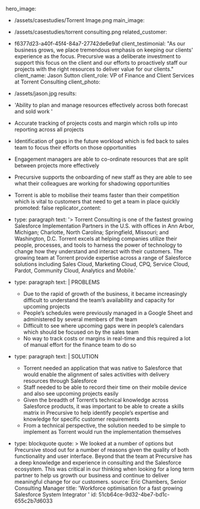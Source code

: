 hero_image:
  - /assets/casestudies/Torrent Image.png
main_image:
  - /assets/casestudies/torrent consulting.png
related_customer:
  - f6377d23-a40f-45f4-84a7-27742de6e9af
client_testimonial: "As our business grows, we place tremendous emphasis on keeping our clients' experience as the focus. Precursive was a deliberate investment to support this focus on the client and our efforts to proactively staff our projects with the right resources to deliver value for our clients."
client_name: Jason Sutton
client_role: VP of Finance and Client Services at Torrent Consulting
client_photo:
  - /assets/jason.jpg
results:
  - 'Ability to plan and manage resources effectively across both forecast and sold work '
  - Accurate tracking of projects costs and margin which rolls up into reporting across all projects
  - >
    Identification of gaps in the future workload which is fed back to sales team to focus their efforts
    on those opportunities
  - >
    Engagement managers are able to co-ordinate resources that are split between projects more
    effectively
  - >
    Precursive supports the onboarding of new staff as they are able to see what their colleagues are
    working for shadowing opportunities
  - >
    Torrent is able to mobilise their teams faster than their competition which is vital to customers
    that need to get a team in place quickly
promoted: false
replicator_content:
  - 
    type: paragraph
    text: '> Torrent Consulting is one of the fastest growing Salesforce Implementation Partners in the U.S. with offices in Ann Arbor, Michigan; Charlotte, North Carolina; Springfield, Missouri; and Washington, D.C. Torrent excels at helping companies utilize their people, processes, and tools to harness the power of technology to change how they understand and interact with their customers. The growing team at Torrent provide expertise across a range of Salesforce solutions including Sales Cloud, Marketing Cloud, CPQ, Service Cloud, Pardot, Community Cloud, Analytics and Mobile.'
  - 
    type: paragraph
    text: |
      PROBLEMS
      
      + Due to the rapid of growth of the business, it became increasingly difficult to understand the team’s availability and capacity for upcoming projects
      + People’s schedules were previously managed in a Google Sheet and administered by several members of the team
      + Difficult to see where upcoming gaps were in people’s calendars which should be focused on by the sales team
      + No way to track costs or margins in real-time and this required a lot of manual effort for the finance team to do so
  - 
    type: paragraph
    text: |
      SOLUTION
      
      + Torrent needed an application that was native to Salesforce that would enable the alignment of sales activities with delivery resources through Salesforce
      + Staff needed to be able to record their time on their mobile device and also see upcoming projects easily
      + Given the breadth of Torrent’s technical knowledge across Salesforce products, it was important to be able to create a skills matrix in Precursive to help identify people’s expertise and knowledge for specific customer requirements
      + From a technical perspective, the solution needed to be simple to implement as Torrent would run the implementation themselves
  - 
    type: blockquote
    quote: >
      We looked at a number of options but Precursive stood out for a number of reasons given the quality
      of both functionality and user interface. Beyond that the team at Precursive has a deep knowledge
      and experience in consulting and the Salesforce ecosystem. This was critical in our thinking when
      looking for a long term partner to help us growth our business and continue to deliver meaningful
      change for our customers.
    source: Eric Chambers, Senior Consulting Manager
title: 'Workforce optimisation for a fast growing Salesforce System Integrator '
id: 51cb64ce-9d32-4be7-bd1c-655c2b7d6033
